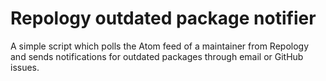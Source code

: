 Repology outdated package notifier
==================================

A simple script which polls the Atom feed of a maintainer from Repology and
sends notifications for outdated packages through email or GitHub issues.
